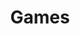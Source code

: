 ---
title: Games
excerpt: ''
deprecated: false
hidden: false
metadata:
  title: ''
  description: ''
  robots: index
next:
  description: ''
---
